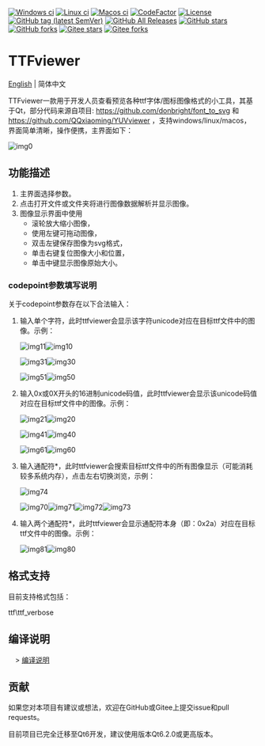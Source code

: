 [![Windows ci](https://img.shields.io/github/workflow/status/qqxiaoming/ttfviewer/windows?style=flat-square&logo=windows)](https://github.com/QQxiaoming/ttfviewer/actions/workflows/windows.yml)
[![Linux ci](https://img.shields.io/github/workflow/status/qqxiaoming/ttfviewer/linux?style=flat-square&logo=linux)](https://github.com/QQxiaoming/ttfviewer/actions/workflows/linux.yml)
[![Macos ci](https://img.shields.io/github/workflow/status/qqxiaoming/ttfviewer/macos?style=flat-square&logo=apple)](https://github.com/QQxiaoming/ttfviewer/actions/workflows/macos.yml)
[![CodeFactor](https://www.codefactor.io/repository/github/qqxiaoming/ttfviewer/badge)](https://www.codefactor.io/repository/github/qqxiaoming/ttfviewer)
[![License](https://img.shields.io/github/license/qqxiaoming/ttfviewer.svg?colorB=f48041&style=flat-square)](https://github.com/QQxiaoming/ttfviewer)
[![GitHub tag (latest SemVer)](https://img.shields.io/github/tag/QQxiaoming/TTFviewer.svg)](https://github.com/QQxiaoming/TTFviewer/releases)
[![GitHub All Releases](https://img.shields.io/github/downloads/QQxiaoming/TTFviewer/total.svg)](https://github.com/QQxiaoming/TTFviewer/releases)
[![GitHub stars](https://img.shields.io/github/stars/QQxiaoming/TTFviewer.svg)](https://github.com/QQxiaoming/TTFviewer)
[![GitHub forks](https://img.shields.io/github/forks/QQxiaoming/TTFviewer.svg)](https://github.com/QQxiaoming/TTFviewer)
[![Gitee stars](https://gitee.com/QQxiaoming/TTFviewer/badge/star.svg?theme=dark)](https://gitee.com/QQxiaoming/TTFviewer)
[![Gitee forks](https://gitee.com/QQxiaoming/TTFviewer/badge/fork.svg?theme=dark)](https://gitee.com/QQxiaoming/TTFviewer)

# TTFviewer

[English](./README.md) | 简体中文

TTFviewer一款用于开发人员查看预览各种ttf字体/图标图像格式的小工具，其基于Qt，部分代码来源自项目: https://github.com/donbright/font_to_svg 和 https://github.com/QQxiaoming/YUVviewer ，支持windows/linux/macos，界面简单清晰，操作便携，主界面如下：

![img0](./img/docimg0.png)

## 功能描述

1. 主界面选择参数。
2. 点击打开文件或文件夹将进行图像数据解析并显示图像。
3. 图像显示界面中使用
    - 滚轮放大缩小图像，
    - 使用左键可拖动图像，
    - 双击左键保存图像为svg格式，
    - 单击右键复位图像大小和位置，
    - 单击中键显示图像原始大小。

### codepoint参数填写说明

关于codepoint参数存在以下合法输入：

1. 输入单个字符，此时ttfviewer会显示该字符unicode对应在目标ttf文件中的图像。示例：

    ![img11](./img/docimg11.png)![img10](./img/docimg10.png)

    ![img31](./img/docimg31.png)![img30](./img/docimg30.png)

    ![img51](./img/docimg51.png)![img50](./img/docimg50.png)


2. 输入0x或0X开头的16进制unicode码值，此时ttfviewer会显示该unicode码值对应在目标ttf文件中的图像。示例：

    ![img21](./img/docimg21.png)![img20](./img/docimg20.png)

    ![img41](./img/docimg41.png)![img40](./img/docimg40.png)

    ![img61](./img/docimg61.png)![img60](./img/docimg60.png)

3. 输入通配符*，此时ttfviewer会搜索目标ttf文件中的所有图像显示（可能消耗较多系统内存），点击左右切换浏览，示例：

    ![img74](./img/docimg74.png)
    
    ![img70](./img/docimg70.png)![img71](./img/docimg71.png)![img72](./img/docimg72.png)![img73](./img/docimg73.png)

4. 输入两个通配符*，此时ttfviewer会显示通配符本身（即：0x2a）对应在目标ttf文件中的图像。示例：

    ![img81](./img/docimg81.png)![img80](./img/docimg80.png)

## 格式支持

目前支持格式包括：

ttf\ttf_verbose

## 编译说明

　> [编译说明](./DEVELOPNOTE.md)

## 贡献

如果您对本项目有建议或想法，欢迎在GitHub或Gitee上提交issue和pull requests。

目前项目已完全迁移至Qt6开发，建议使用版本Qt6.2.0或更高版本。
